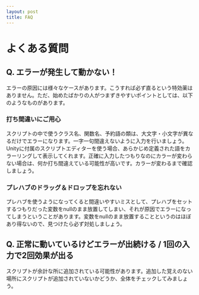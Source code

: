 ```yaml
---
layout: post
title: FAQ
---
```


# よくある質問

## Q. エラーが発生して動かない！

エラーの原因には様々なケースがあります。こうすれば必ず直るという特効薬はありません。ただ、始めたばかりの人がつまずきやすいポイントとしては、以下のようなものがあります。

### 打ち間違いにご用心

スクリプトの中で使うクラス名、関数名、予約語の類は、大文字・小文字が異なるだけでエラーになります。一字一句間違えないように入力を行いましょう。Unityに付属のスクリプトエディターを使う場合、あらかじめ定義された語をカラーリングして表示してくれます。正確に入力したつもりなのにカラーが変わらない場合は、何か打ち間違えている可能性が高いです。カラーが変わるまで確認しましょう。

### プレハブのドラッグ＆ドロップを忘れない

プレハブを使うようになってくると間違いやすいミスとして、プレハブをセットするつもりだった変数をnullのまま放置してしまい、それが原因でエラーになってしまうということがあります。変数をnullのまま放置することというのはほぼあり得ないので、見つけたら必ず対処しましょう。

## Q. 正常に動いているけどエラーが出続ける / 1回の入力で2回効果が出る

スクリプトが余計な所に追加されている可能性があります。追加した覚えのない場所にスクリプトが追加されていないかどうか、全体をチェックしてみましょう。
